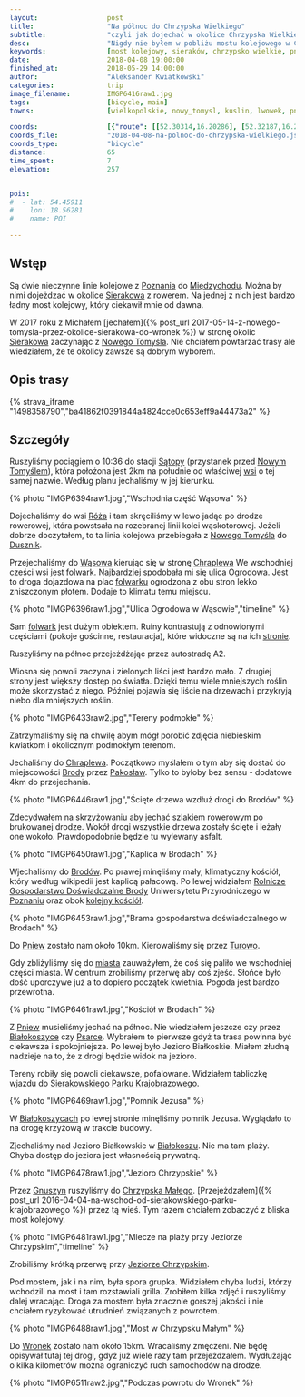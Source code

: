 ```yaml
---
layout:                 post
title:                  "Na północ do Chrzypska Wielkiego"
subtitle:               "czyli jak dojechać w okolice Chrzypska Wielkiego (i Sierakowa) gdy nie ma połączeń kolejowych"
desc:                   "Nigdy nie byłem w pobliżu mostu kolejowego w Chrzypsku. Bardzo mi się podobała trasa z Nowego Tomyśla i dlatego chciałem przejechać ponownie przez te okolice, lecz nie dokładnie."
keywords:               [most kolejowy, sieraków, chrzypsko wielkie, pniewy, folwark, wąsowo, fioletowe kwiatki]
date:                   2018-04-08 19:00:00
finished_at:            2018-05-29 14:00:00
author:                 "Aleksander Kwiatkowski"
categories:             trip
image_filename:         IMGP6416raw1.jpg
tags:                   [bicycle, main]
towns:                  [wielkopolskie, nowy_tomysl, kuslin, lwowek, pniewy, chrzypsko_wielkie, wronki]

coords:                 [{"route": [[52.30314,16.20286], [52.32187,16.21471], [52.34972,16.21582], [52.36544,16.25247], [52.39552,16.28620], [52.40850,16.29015], [52.43112,16.29770], [52.44022,16.29522], [52.45963,16.30311], [52.48216,16.30037], [52.49554,16.28895], [52.50646,16.25033], [52.51702,16.24835], [52.53811,16.25282], [52.57506,16.23685], [52.58987,16.26217], [52.61739,16.23702], [52.62766,16.23093], [52.63110,16.25522], [52.62562,16.25857], [52.64370,16.29298], [52.66567,16.30878], [52.67161,16.30234], [52.69101,16.33315], [52.69726,16.35744], [52.70709,16.37015], [52.70485,16.38542]], "type": "bicycle"}]
coords_file:            "2018-04-08-na-polnoc-do-chrzypska-wielkiego.json"
coords_type:            "bicycle"
distance:               65
time_spent:             7
elevation:              257


pois:
#  - lat: 54.45911
#    lon: 18.56281
#    name: POI

---
```


[wiki-brody]: https://pl.wikipedia.org/wiki/Brody_(powiat_nowotomyski)
[wiki-miedzychod]: https://pl.wikipedia.org/wiki/Mi%C4%99dzych%C3%B3d
[wiki-sierakow]: https://pl.wikipedia.org/wiki/Sierak%C3%B3w
[wiki-nowy-tomysl]: https://pl.wikipedia.org/wiki/Nowy_Tomy%C5%9Bl
[wiki-satopy-stacja]: https://pl.wikipedia.org/wiki/S%C4%85topy_(przystanek_kolejowy)
[wiki-satopy]: https://pl.wikipedia.org/wiki/S%C4%85topy_(wojew%C3%B3dztwo_wielkopolskie)
[wiki-duszniki]: https://pl.wikipedia.org/wiki/Duszniki_(wojew%C3%B3dztwo_wielkopolskie)
[wiki-wasowo]: https://pl.wikipedia.org/wiki/W%C4%85sowo
[wiki-chraplewo]: https://pl.wikipedia.org/wiki/Chraplewo_(wie%C5%9B_w_powiecie_nowotomyskim)
[wiki-pakoslaw]: https://pl.wikipedia.org/wiki/Pakos%C5%82aw_(powiat_nowotomyski)
[wiki-pniewy]: https://pl.wikipedia.org/wiki/Pniewy
[wiki-turowo]: https://pl.wikipedia.org/wiki/Turowo_(wojew%C3%B3dztwo_wielkopolskie)
[wiki-bialokoszyce]: https://pl.wikipedia.org/wiki/Bia%C5%82okoszyce
[wiki-psarce]: https://pl.wikipedia.org/wiki/Psarce
[wiki-bialokosz]: https://pl.wikipedia.org/wiki/Bia%C5%82okosz
[wiki-gnuszyn]: https://pl.wikipedia.org/wiki/Gnuszyn
[wiki-chrzypsko-male]: https://pl.wikipedia.org/wiki/Chrzypsko_Ma%C5%82e
[wiki-jezioro-chrzypskie]: https://pl.wikipedia.org/wiki/Jezioro_Chrzypskie
[wiki-wronki]: https://pl.wikipedia.org/wiki/Wronki
[wiki-roza]: https://pl.wikipedia.org/wiki/R%C3%B3%C5%BCa_(powiat_nowotomyski)
[wiki-brody-kosciol]: https://pl.wikipedia.org/wiki/Ko%C5%9Bci%C3%B3%C5%82_%C5%9Bw._Andrzeja_Aposto%C5%82a_w_Brodach
[wiki-sierakowski-park]: https://pl.wikipedia.org/wiki/Sierakowski_Park_Krajobrazowy
[wiki-poznan]: https://pl.wikipedia.org/wiki/Pozna%C5%84
[wini-pniewy]: https://pl.wikipedia.org/wiki/Pniewy

[folwark-wasowo]: http://folwarkwasowo.pl/
[brody-gospodarstwo]: http://www.up.poznan.pl/rgdbrody/

## Wstęp

Są dwie nieczynne linie kolejowe z [Poznania][wiki-poznan]
do [Międzychodu][wiki-miedzychod]. Można by nimi
dojeżdzać w okolice [Sierakowa][wiki-sierakow] z rowerem.
Na jednej z nich jest bardzo ładny most kolejowy, który ciekawił mnie od
dawna.

W 2017 roku z Michałem [jechałem]({% post_url 2017-05-14-z-nowego-tomysla-przez-okolice-sierakowa-do-wronek %})
w stronę okolic [Sierakowa][wiki-sierakow] zaczynając z [Nowego Tomyśla][wiki-nowy-tomysl].
Nie chciałem powtarzać trasy ale wiedziałem, że te okolicy zawsze są dobrym
wyborem.

## Opis trasy

{% strava_iframe "1498358790","ba41862f0391844a4824cce0c653eff9a44473a2" %}

## Szczegóły

Ruszyliśmy pociągiem o 10:36 do stacji [Sątopy][wiki-satopy-stacja]
(przystanek przed [Nowym Tomyślem][wiki-nowy-tomysl]), która położona jest 2km na południe
od właściwej [wsi][wiki-satopy] o tej samej nazwie. Według planu jechaliśmy w jej kierunku.

{% photo "IMGP6394raw1.jpg","Wschodnia część Wąsowa" %}

Dojechaliśmy do wsi [Róża][wiki-roza] i tam skręciliśmy w lewo jadąc po drodze rowerowej,
która powstsała na rozebranej linii kolei wąskotorowej.
Jeżeli dobrze doczytałem, to ta linia kolejowa przebiegała z [Nowego Tomyśla][wiki-nowy-tomysl] do
[Dusznik][wiki-duszniki].

Przejechaliśmy do [Wąsowa][wiki-wasowo] kierując się w stronę [Chraplewa][wiki-chraplewo]
We wschodniej cześci wsi jest [folwark][folwark-wasowo]. Najbardziej spodobała mi się ulica
Ogrodowa. Jest to droga dojazdowa na plac [folwarku][folwark-wasowo] ogrodzona
z obu stron lekko zniszczonym
płotem. Dodaje to klimatu temu miejscu.

{% photo "IMGP6396raw1.jpg","Ulica Ogrodowa w Wąsowie","timeline" %}

Sam [folwark][folwark-wasowo] jest dużym obiektem. Ruiny kontrastują z odnowionymi częściami
(pokoje gościnne, restauracja), które widoczne są na ich [stronie][folwark-wasowo].

Ruszyliśmy na północ przejeżdżając przez autostradę A2.

Wiosna się powoli zaczyna i zielonych liści jest bardzo mało. Z drugiej strony
jest większy dostęp po światła. Dzięki temu wiele
mniejszych roślin może skorzystać z niego. Później pojawia się liście na drzewach i
przykryją niebo dla mniejszych roślin.

{% photo "IMGP6433raw2.jpg","Tereny podmokłe" %}

Zatrzymaliśmy się na chwilę abym mógł porobić zdjęcia niebieskim kwiatkom
i okolicznym podmokłym terenom.

Jechaliśmy do [Chraplewa][wiki-chraplewo].
Początkowo myślałem o tym aby się dostać do miejscowości [Brody][wiki-brody]
przez [Pakosław][wiki-pakoslaw]. Tylko to byłoby bez sensu - dodatowe 4km
do przejechania.

{% photo "IMGP6446raw1.jpg","Ścięte drzewa wzdłuż drogi do Brodów" %}

Zdecydwałem na skrzyżowaniu aby jechać szlakiem rowerowym po brukowanej drodze.
Wokół drogi wszystkie drzewa zostały ścięte
i leżały one wokoło. Prawdopodobnie będzie tu wylewany asfalt.

{% photo "IMGP6450raw1.jpg","Kaplica w Brodach" %}

Wjechaliśmy do [Brodów][wiki-brody]. Po prawej minęliśmy mały,
klimatyczny kościół, który według wikipedii jest kaplicą pałacową.
Po lewej widziałem [Rolnicze Gospodarstwo Doświadczalne Brody][brody-gospodarstwo]
Uniwersytetu Przyrodniczego w [Poznaniu][wiki-poznan]
oraz obok [kolejny kościół][wiki-brody-kosciol].

{% photo "IMGP6453raw1.jpg","Brama gospodarstwa doświadczalnego w Brodach" %}

Do [Pniew][wiki-pniewy] zostało nam około 10km. Kierowaliśmy się przez [Turowo][wiki-turowo].

Gdy zbliżyliśmy się do [miasta][wini-pniewy] zauważyłem, że coś się paliło we wschodniej części miasta.
W centrum zrobiliśmy przerwę aby coś zjeść. Słońce było dość uporczywe już
a to dopiero początek kwietnia. Pogoda jest bardzo przewrotna.

{% photo "IMGP6461raw1.jpg","Kościół w Brodach" %}

Z [Pniew][wiki-pniewy] musieliśmy jechać na północ. Nie wiedziałem jeszcze czy
przez [Białokoszyce][wiki-bialokoszyce] czy [Psarce][wiki-psarce]. Wybrałem to pierwsze
gdyż ta trasa powinna być ciekawsza i spokojniejsza. Po lewej było Jezioro Białkoskie.
Miałem złudną nadzieje na to, że z drogi będzie widok na jezioro.

Tereny robiły się powoli ciekawsze, pofalowane. Widziałem tabliczkę wjazdu do
[Sierakowskiego Parku Krajobrazowego][wiki-sierakowski-park].

{% photo "IMGP6469raw1.jpg","Pomnik Jezusa" %}

W [Białokoszycach][wiki-bialokoszyce] po lewej stronie minęliśmy pomnik Jezusa.
Wyglądało to na drogę krzyżową w trakcie budowy.

Zjechaliśmy nad Jezioro Białkowskie w [Białokoszu][wiki-bialokosz].
Nie ma tam plaży. Chyba dostęp do jeziora
jest własnością prywatną.

{% photo "IMGP6478raw1.jpg","Jezioro Chrzypskie" %}

Przez [Gnuszyn][wiki-gnuszyn] ruszyliśmy do
[Chrzypska Małego][wiki-chrzypsko-male].
[Przejeżdzałem]({% post_url 2016-04-04-na-wschod-od-sierakowskiego-parku-krajobrazowego %})
przez tą wieś. Tym razem chciałem zobaczyć z bliska most kolejowy.

{% photo "IMGP6481raw1.jpg","Mlecze na plaży przy Jeziorze Chrzypskim","timeline" %}

Zrobiliśmy krótką przerwę przy [Jeziorze Chrzypskim][wiki-jezioro-chrzypskie].

Pod mostem, jak i na nim, była spora grupka. Widziałem chyba ludzi, którzy wchodzili na most
i tam rozstawiali grilla. Zrobiłem kilka zdjęć i ruszyliśmy dalej wracając.
Droga za mostem była znacznie gorszej jakości i nie chciałem ryzykować utrudnień
związanych z powrotem.

{% photo "IMGP6488raw1.jpg","Most w Chrzypsku Małym" %}

Do [Wronek][wiki-wronki] zostało nam około 15km. Wracaliśmy zmęczeni.
Nie będę opisywał tutaj tej drogi, gdyż już wiele razy tam przejeżdzałem.
Wydłużając o kilka kilometrów można ograniczyć ruch samochodów na drodze.

{% photo "IMGP6511raw2.jpg","Podczas powrotu do Wronek" %}
